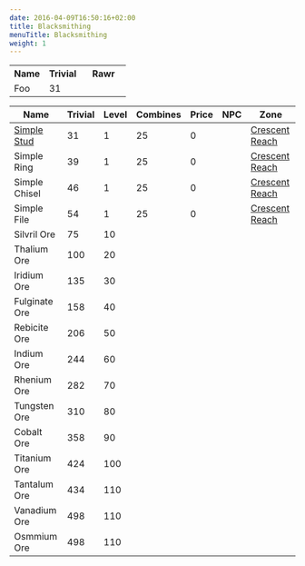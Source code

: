 ```yaml
---
date: 2016-04-09T16:50:16+02:00
title: Blacksmithing
menuTitle: Blacksmithing
weight: 1
---
```


<table>
<tr><th>Name</th><th>Trivial</th><th>Rawr</th></tr>
<tr><td width="30%">Foo</td><td width="30px">31</td><td></td></tr>
</table>

|Name|Trivial|Level|Combines|Price|NPC|Zone|
|---|----|-------|--------|-----|---|-----|
[Simple Stud](simple_stud)|31|1|25|0||[Crescent Reach](/en/tss/exploration/crescent_reach)
Simple Ring|39|1|25|0||[Crescent Reach](/en/tss/exploration/crescent_reach)
Simple Chisel|46|1|25|0||[Crescent Reach](/en/tss/exploration/crescent_reach)
Simple File|54|1|25|0||[Crescent Reach](/en/tss/exploration/crescent_reach)
Silvril Ore|75|10|||
Thalium Ore|100|20|||
Iridium Ore|135|30|||
Fulginate Ore|158|40|||
Rebicite Ore|206|50|||
Indium Ore|244|60|||
Rhenium Ore|282|70|||
Tungsten Ore|310|80|||
Cobalt Ore|358|90|||
Titanium Ore|424|100|||
Tantalum Ore|434|110|||
Vanadium Ore|498|110|||
Osmmium Ore|498|110|||
